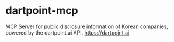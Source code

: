 # dartpoint-mcp
MCP Server for public disclosure information of Korean companies, powered by the dartpoint.ai API. https://dartpoint.ai
